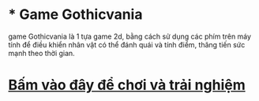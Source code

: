 # * Game Gothicvania
game Gothicvania là 1 tựa game 2d, bằng cách sử dụng các phím trên máy tính để điều khiển nhân vật có thể đánh quái và tính điểm, thăng tiến sức mạnh theo thời gian.
# [Bấm vào đây để chơi và trải nghiệm](https://665947830761ddc1b4b9b2cb--helpful-clafoutis-438f9d.netlify.app/)

